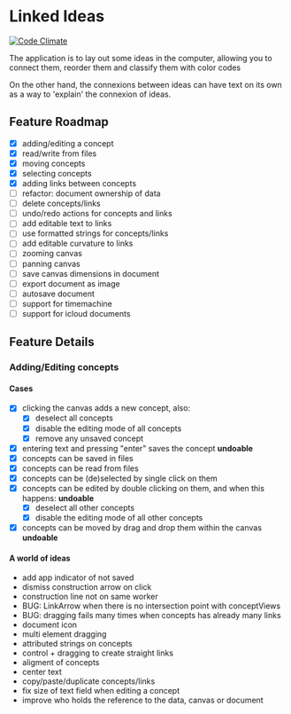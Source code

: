 # Linked Ideas

[![Code Climate](https://codeclimate.com/github/fespinoza/linked-ideas-osx/badges/gpa.svg)](https://codeclimate.com/github/fespinoza/linked-ideas-osx)

The application is to lay out some ideas in the computer, allowing you to
connect them, reorder them and classify them with color codes

On the other hand, the connexions between ideas can have text on its own as a
way to 'explain' the connexion of ideas.

## Feature Roadmap

- [x] adding/editing a concept
- [x] read/write from files
- [x] moving concepts
- [x] selecting concepts
- [x] adding links between concepts
- [ ] refactor: document ownership of data
- [ ] delete concepts/links
- [ ] undo/redo actions for concepts and links
- [ ] add editable text to links
- [ ] use formatted strings for concepts/links
- [ ] add editable curvature to links
- [ ] zooming canvas
- [ ] panning canvas
- [ ] save canvas dimensions in document
- [ ] export document as image
- [ ] autosave document
- [ ] support for timemachine
- [ ] support for icloud documents

## Feature Details

### Adding/Editing concepts

#### Cases

- [x] clicking the canvas adds a new concept, also:
  - [x] deselect all concepts
  - [x] disable the editing mode of all concepts
  - [x] remove any unsaved concept
- [x] entering text and pressing "enter" saves the concept **undoable**
- [x] concepts can be saved in files
- [x] concepts can be read from files
- [x] concepts can be (de)selected by single click on them
- [x] concepts can be edited by double clicking on them, and when this happens: **undoable**
  - [x] deselect all other concepts
  - [x] disable the editing mode of all other concepts
- [x] concepts can be moved by drag and drop them within the canvas **undoable**

#### A world of ideas

- add app indicator of not saved
- dismiss construction arrow on click
- construction line not on same worker
- BUG: LinkArrow when there is no intersection point with conceptViews
- BUG: dragging fails many times when concepts has already many links
- document icon
- multi element dragging
- attributed strings on concepts
- control + dragging to create straight links
- aligment of concepts
- center text
- copy/paste/duplicate concepts/links
- fix size of text field when editing a concept
- improve who holds the reference to the data, canvas or document
